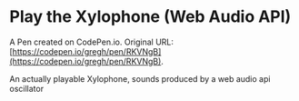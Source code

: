# Play the Xylophone (Web Audio API)

A Pen created on CodePen.io. Original URL: [https://codepen.io/gregh/pen/RKVNgB](https://codepen.io/gregh/pen/RKVNgB).

An actually playable Xylophone, sounds produced by a web audio api oscillator